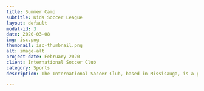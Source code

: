 ```yaml
---
title: Summer Camp
subtitle: Kids Soccer League
layout: default
modal-id: 3
date: 2020-03-08
img: isc.png
thumbnail: isc-thumbnail.png
alt: image-alt
project-date: February 2020
client: International Soccer Club
category: Sports
description: The International Soccer Club, based in Missisauga, is a pioneer of summer sports programs. Every winter, the program engages families at community centers throughout Missisauga for engaging kids in soccer. The efforts of ISC and community stakeholders has made soccer one of the most popular games in the community.     

---
```

